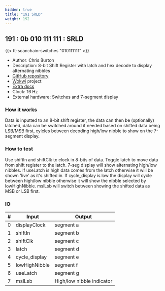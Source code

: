 ```yaml
---
hidden: true
title: "191 SRLD"
weight: 192
---
```


## 191 : 0b 010 111 111 : SRLD

{{< tt-scanchain-switches "010111111" >}}

* Author: Chris Burton
* Description: 8-bit Shift Register with latch and hex decode to display alternating nibbles
* [GitHub repository](https://github.com/burtyb/tt02-srld)
* [Wokwi](https://wokwi.com/projects/349790606404354643) project
* [Extra docs]()
* Clock: 16 Hz
* External hardware: Switches and 7-segment display



### How it works

Data is inputted to an 8-bit shift register, the data can then be (optionally) latched, data can be switched around if needed based on shifted data being LSB/MSB first, cylcles between decoding high/low nibble to show on the 7-segment display.

### How to test

Use shiftIn and shiftClk to clock in 8-bits of data. Toggle latch to move data from shift register to the latch. 7-seg display will show alternating high/low nibbles. If useLatch is high data comes from the latch otherwise it will be shown 'live' as it's shifted in. If cycle_display is low the display will cycle between high/low nibble otherwise it will show the nibble selected by lowHighNibble. mslLsb will switch between showing the shifted data as MSB or LSB first.

### IO

| # | Input        | Output       |
|---|--------------|--------------|
| 0 | displayClock  | segment a |
| 1 | shiftIn  | segment b |
| 2 | shiftClk  | segment c |
| 3 | latch  | segment d |
| 4 | cycle_display  | segment e |
| 5 | lowHighNibble  | segment f |
| 6 | useLatch  | segment g |
| 7 | mslLsb  | High/low nibble indicator |
